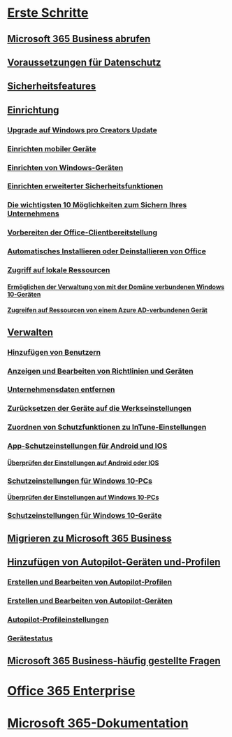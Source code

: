 # [Erste Schritte](microsoft-365-business-overview.md)
## [Microsoft 365 Business abrufen](sign-up.md)
## [Voraussetzungen für Datenschutz](pre-requisites-for-data-protection.md)
## [Sicherheitsfeatures](security-features.md)
## [Einrichtung](set-up.md)
### [Upgrade auf Windows pro Creators Update](upgrade-to-windows-pro-creators-update.md)
### [Einrichten mobiler Geräte](set-up-mobile-devices.md)
### [Einrichten von Windows-Geräten](set-up-windows-devices.md)
### [Einrichten erweiterter Sicherheitsfunktionen](set-up-advanced-security.md)
### [Die wichtigsten 10 Möglichkeiten zum Sichern Ihres Unternehmens](/Office365/Admin/security-and-compliance/secure-your-business-data?toc=/microsoft-365/business/toc.json&bc=/microsoft-365/business/breadcrumb/toc.json)
### [Vorbereiten der Office-Clientbereitstellung](prepare-for-office-client-deployment.md)
### [Automatisches Installieren oder Deinstallieren von Office](auto-install-or-uninstall-office.md)
### [Zugriff auf lokale Ressourcen]()
#### [Ermöglichen der Verwaltung von mit der Domäne verbundenen Windows 10-Geräten](manage-windows-devices.md)
#### [Zugreifen auf Ressourcen von einem Azure AD-verbundenen Gerät](access-resources.md)
## [Verwalten](manage.md)
### [Hinzufügen von Benutzern](add-users-m365b.md)
### [Anzeigen und Bearbeiten von Richtlinien und Geräten](view-policies-and-devices.md)
### [Unternehmensdaten entfernen](remove-company-data.md)
### [Zurücksetzen der Geräte auf die Werkseinstellungen](reset-devices-to-factory-settings.md)
### [Zuordnen von Schutzfunktionen zu InTune-Einstellungen](map-protection-features-to-intune-settings.md)
### [App-Schutzeinstellungen für Android und IOS](app-protection-settings-for-android-and-ios.md)
#### [Überprüfen der Einstellungen auf Android oder IOS](validate-settings-on-android-or-ios.md)
### [Schutzeinstellungen für Windows 10-PCs](protection-settings-for-windows-10-pcs.md)
#### [Überprüfen der Einstellungen auf Windows 10-PCs](validate-settings-on-windows-10-pcs.md)
### [Schutzeinstellungen für Windows 10-Geräte](protection-settings-for-windows-10-devices.md)
## [Migrieren zu Microsoft 365 Business](migrate-to-microsoft-365-business.md)
## [Hinzufügen von Autopilot-Geräten und-Profilen](add-autopilot-devices-and-profile.md)
### [Erstellen und Bearbeiten von Autopilot-Profilen](create-and-edit-autopilot-profiles.md)
### [Erstellen und Bearbeiten von Autopilot-Geräten](create-and-edit-autopilot-devices.md)
### [Autopilot-Profileinstellungen](autopilot-profile-settings.md)
### [Gerätestatus](device-states.md)
## [Microsoft 365 Business-häufig gestellte Fragen](support/microsoft-365-business-faqs.md)
# [Office 365 Enterprise](https://docs.microsoft.com/office365/enterprise)
# [Microsoft 365-Dokumentation](https://docs.microsoft.com/microsoft-365)